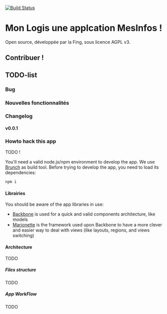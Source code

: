 [![Build Status](https://travis-ci.org/jacquarg/monlogis.png)](https://travis-ci.org/jacquarg/monlogis)

# Mon Logis une applcation MesInfos !

Open source, développée par la Fing, sous licence AGPL v3.

## Contribuer !




## TODO-list

### Bug

### Nouvelles fonctionnalités

### Changelog

#### v0.0.1


### Howto hack this app

TODO !

You'll need a valid node.js/npm environment to develop the app. We use [Brunch](http://brunch.io/) as build tool. Before trying to develop the app, you need to load its dependencies:

```sh
npm i
```

#### Librairies

You should be aware of the app libraries in use:
* [Backbone](http://backbonejs.org/) is used for a quick and valid components architecture, like models
* [Marionette](http://marionettejs.com/) is the framework used upon Backbone to have a more clever and easier way to deal with views (like layouts, regions, and views switching)

#### Architecture
TODO
##### Files structure
TODO
##### App WorkFlow
TODO


